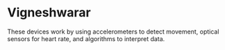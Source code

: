 # Vigneshwarar
These devices work by using accelerometers to detect movement, optical sensors for heart rate, and algorithms to interpret data.
